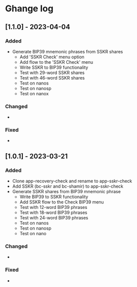 # Ghange log

## [1.1.0] - 2023-04-04
### Added
- Generate BIP39 mnemonic phrases from SSKR shares
   - Add 'SSKR Check' menu option
   - Add flow to the 'SSKR Check' menu
   - Write SSKR to BIP39 functionality
   - Test with 29-word SSKR shares
   - Test with 46-word SSKR shares
   - Test on nanos
   - Test on nanosp
   - Test on nanox

### Changed
-

### Fixed
-

## [1.0.1] - 2023-03-21

### Added
-  Clone app-recovery-check and rename to app-sskr-check
-  Add SSKR (bc-sskr and bc-shamir) to app-sskr-check
-  Generate SSKR shares from BIP39 mnemonic phrase
    -  Write BIP39 to SSKR functionality
    -  Add SSKR flow to the Check BIP39 menu
    -  Test with 12-word BIP39 phrases
    -  Test with 18-word BIP39 phrases
    -  Test with 24-word BIP39 phrases
    -  Test on nanos
    -  Test on nanosp
    -  Test on nano

### Changed
-

### Fixed
-
